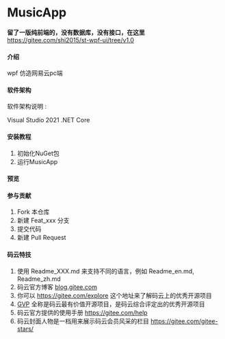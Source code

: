 # MusicApp

**留了一版纯前端的，没有数据库，没有接口，在这里** https://gitee.com/shi2015/st-wpf-ui/tree/v1.0

#### 介绍

wpf 仿造网易云pc端

#### 软件架构

软件架构说明 :

Visual Studio 2021 .NET Core

#### 安装教程

1. 初始化NuGet包
2. 运行MusicApp

#### 预览



#### 参与贡献

1. Fork 本仓库
2. 新建 Feat_xxx 分支
3. 提交代码
4. 新建 Pull Request

#### 码云特技

1. 使用 Readme_XXX.md 来支持不同的语言，例如 Readme_en.md, Readme_zh.md
2. 码云官方博客 [blog.gitee.com](https://blog.gitee.com/)
3. 你可以 https://gitee.com/explore 这个地址来了解码云上的优秀开源项目
4. [GVP](https://gitee.com/gvp) 全称是码云最有价值开源项目，是码云综合评定出的优秀开源项目
5. 码云官方提供的使用手册 https://gitee.com/help
6. 码云封面人物是一档用来展示码云会员风采的栏目 https://gitee.com/gitee-stars/
